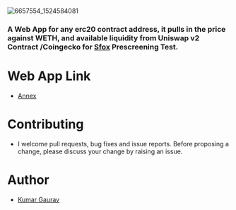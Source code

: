 ![6657554_1524584081](https://user-images.githubusercontent.com/42605321/93024023-aec0c500-f610-11ea-858e-2c68a7899f61.jpeg)


### A Web App  for any erc20 contract address, it pulls in the price against WETH, and available liquidity from Uniswap v2 Contract /Coingecko for [Sfox](https://www.sfox.com/) Prescreening Test.

# Web App Link
- [Annex](http://annex-sfox.s3-website.ap-south-1.amazonaws.com/)

# Contributing

- I welcome pull requests, bug fixes and issue reports. Before proposing a change, please discuss your change by raising an issue.

# Author
- [Kumar Gaurav](https://www.linkedin.com/in/arkhaminferno/)
